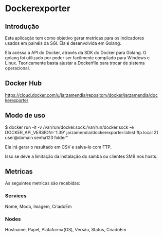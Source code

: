 # Dockerexporter

## Introdução

Esta aplicação tem como objetivo gerar metricas para os indicadores usados em painéis da SGI. Ela é desenvolvida em Golang.

Ela acessa a API do Docker, através da SDK do Docker para Golang. O golang foi utilizado por poder ser facilmente compilado para Windows e Linux. Teoricamente basta ajustar a Dockerfile para trocar de sistema operacional.

## Docker Hub

https://cloud.docker.com/u/jarzamendia/repository/docker/jarzamendia/dockerexporter

## Modo de uso

$ docker run -it -v /var/run/docker.sock:/var/run/docker.sock -e DOCKER_API_VERSION='1.39' jarzamendia/dockerexporter:latest ftp.local 21 user@domain senha123 folder"

Ele irá gerar o resultado em CSV e salva-lo com FTP.

Isso se deve a limitação da instalação do samba ou clientes SMB nos hosts.

## Metricas

As seguintes metricas são recebidas:

### Services

Nome, Modo, Imagem, CriadoEm

### Nodes

Hostname, Papel, Plataforma(OS), Versão, Status, CriadoEm